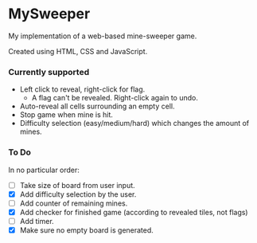 # MySweeper
My implementation of a web-based mine-sweeper game.

Created using HTML, CSS and JavaScript.

### Currently supported

- Left click to reveal, right-click for flag.
  - A flag can't be revealed. Right-click again to undo.
- Auto-reveal all cells surrounding an empty cell.
- Stop game when mine is hit.
- Difficulty selection (easy/medium/hard) which changes the amount of mines.

### To Do
In no particular order:
- [ ] Take size of board from user input.
- [x] Add difficulty selection by the user.
- [ ] Add counter of remaining mines.
- [x] Add checker for finished game (according to revealed tiles, not flags)
- [ ] Add timer.
- [x] Make sure no empty board is generated.
